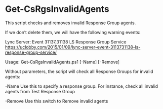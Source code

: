# Get-CsRgsInvalidAgents
This script checks and removes invalid Response Group agents.

If we don’t delete them, we will have the following warning events:

Lync Server: Event 31137,31138 LS Response Group Service
<br/>https://uclobby.com/2015/01/09/lync-server-event-3113731138-ls-response-group-service/

Usage:
Get-CsRgsInvalidAgents.ps1 [-Name] [-Remove]

Without parameters, the script will check all Response Groups for invalid agents:

-Name
Use this to specify a response group. For instance, check all invalid agents from Test Response Group

-Remove
Use this switch to Remove invalid agents
